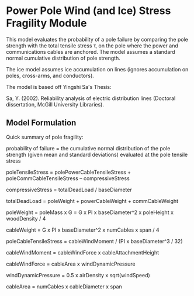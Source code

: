 # Power Pole Wind (and Ice) Stress Fragility Module

This model evaluates the probability of a pole failure by comparing the pole strength with the total tensile stress
τ, on the pole where the power and communications cables are anchored.  The model assumes a standard normal cumulative
distribution of pole strength.

The ice model assumes ice accumulation on lines (ignores accumulation on poles, cross-arms, and conductors).

The model is based off Yingshi Sa's Thesis:

Sa, Y. (2002). Reliability analysis of electric distribution lines (Doctoral dissertation, McGill University Libraries).



## Model Formulation

Quick summary of pole fragility:

probability of failure = the cumulative normal distribution of the pole strength (given mean and standard deviations) evaluated at the pole tensile stress

poleTensileStress = polePowerCableTensileStress + poleCommCableTensileStress – compressiveStress

compressiveStress = totalDeadLoad / baseDiameter

totalDeadLoad = poleWeight + powerCableWeight + commCableWeight

poleWeight = poleMass x G = G x PI x baseDiameter^2 x poleHeight x woodDensity / 4

cableWeight = G x PI x baseDiameter^2 x numCables x span / 4

poleCableTensileStress = cableWindMoment / (PI  x baseDiameter^3 / 32)

cableWindMoment = cableWindForce x cableAttachmentHeight

cableWindForce = cableArea x windDynamicPressure

windDynamicPressure = 0.5 x airDensity x sqrt(windSpeed)

cableArea = numCables x cableDiameter x span
